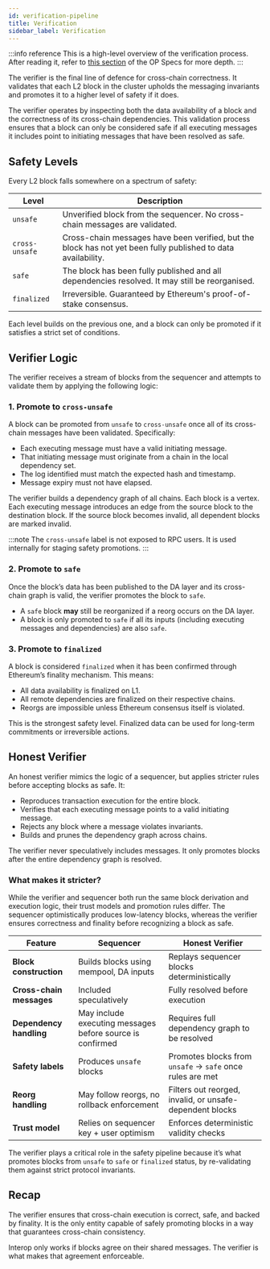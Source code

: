 ```yaml
---
id: verification-pipeline
title: Verification
sidebar_label: Verification
---
```


:::info reference
This is a high-level overview of the verification process. After reading it, refer to [this section](https://specs.optimism.io/interop/verifier.html) of the OP Specs for more depth.
:::

The verifier is the final line of defence for cross-chain correctness. It validates that each L2 block in the cluster upholds the messaging invariants and promotes it to a higher level of safety if it does.

The verifier operates by inspecting both the data availability of a block and the correctness of its cross-chain dependencies. This validation process ensures that a block can only be considered safe if all executing messages it includes point to initiating messages that have been resolved as safe.

## Safety Levels

Every L2 block falls somewhere on a spectrum of safety:

| Level        | Description |
|--------------|-------------|
| `unsafe`     | Unverified block from the sequencer. No cross-chain messages are validated. |
| `cross-unsafe` | Cross-chain messages have been verified, but the block has not yet been fully published to data availability. |
| `safe`       | The block has been fully published and all dependencies resolved. It may still be reorganised. |
| `finalized`  | Irreversible. Guaranteed by Ethereum's proof-of-stake consensus. |

Each level builds on the previous one, and a block can only be promoted if it satisfies a strict set of conditions.

## Verifier Logic

The verifier receives a stream of blocks from the sequencer and attempts to validate them by applying the following logic:

### 1. Promote to `cross-unsafe`

A block can be promoted from `unsafe` to `cross-unsafe` once all of its cross-chain messages have been validated. Specifically:

- Each executing message must have a valid initiating message.
- That initiating message must originate from a chain in the local dependency set.
- The log identified must match the expected hash and timestamp.
- Message expiry must not have elapsed.

The verifier builds a dependency graph of all chains. Each block is a vertex. Each executing message introduces an edge from the source block to the destination block. If the source block becomes invalid, all dependent blocks are marked invalid.

:::note
The `cross-unsafe` label is not exposed to RPC users. It is used internally for staging safety promotions.
:::

### 2. Promote to `safe`

Once the block’s data has been published to the DA layer and its cross-chain graph is valid, the verifier promotes the block to `safe`.

- A `safe` block **may** still be reorganized if a reorg occurs on the DA layer.
- A block is only promoted to `safe` if all its inputs (including executing messages and dependencies) are also `safe`.

### 3. Promote to `finalized`

A block is considered `finalized` when it has been confirmed through Ethereum’s finality mechanism. This means:

- All data availability is finalized on L1.
- All remote dependencies are finalized on their respective chains.
- Reorgs are impossible unless Ethereum consensus itself is violated.

This is the strongest safety level. Finalized data can be used for long-term commitments or irreversible actions.

## Honest Verifier

An honest verifier mimics the logic of a sequencer, but applies stricter rules before accepting blocks as safe. It:

- Reproduces transaction execution for the entire block.
- Verifies that each executing message points to a valid initiating message.
- Rejects any block where a message violates invariants.
- Builds and prunes the dependency graph across chains.

The verifier never speculatively includes messages. It only promotes blocks after the entire dependency graph is resolved.

### What makes it stricter?

While the verifier and sequencer both run the same block derivation and execution logic, their trust models and promotion rules differ. The sequencer optimistically produces low-latency blocks, whereas the verifier ensures correctness and finality before recognizing a block as safe.

| Feature                    | **Sequencer**                                                | **Honest Verifier**                                           |
|---------------------------|--------------------------------------------------------------|---------------------------------------------------------------|
| **Block construction**     | Builds blocks using mempool, DA inputs                       | Replays sequencer blocks deterministically                     |
| **Cross-chain messages**   | Included speculatively                                       | Fully resolved before execution                               |
| **Dependency handling**    | May include executing messages before source is confirmed    | Requires full dependency graph to be resolved                 |
| **Safety labels**          | Produces `unsafe` blocks                                     | Promotes blocks from `unsafe` → `safe` once rules are met     |
| **Reorg handling**         | May follow reorgs, no rollback enforcement                   | Filters out reorged, invalid, or unsafe-dependent blocks       |
| **Trust model**            | Relies on sequencer key + user optimism                      | Enforces deterministic validity checks                        |

The verifier plays a critical role in the safety pipeline because it’s what promotes blocks from `unsafe` to `safe` or `finalized` status, by re-validating them against strict protocol invariants.

## Recap

The verifier ensures that cross-chain execution is correct, safe, and backed by finality. It is the only entity capable of safely promoting blocks in a way that guarantees cross-chain consistency.

Interop only works if blocks agree on their shared messages. The verifier is what makes that agreement enforceable.